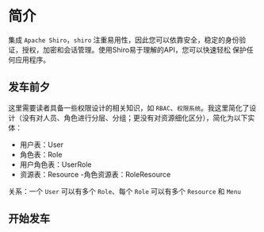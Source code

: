 # 简介

集成 `Apache Shiro`，`shiro` 注重易用性，因此您可以依靠安全，稳定的身份验证，授权，加密和会话管理。使用Shiro易于理解的API，您可以快速轻松
保护任何应用程序。

## 发车前夕

这里需要读者具备一些权限设计的相关知识，如 `RBAC`、`权限系统`。我这里简化了设计（没有对人员、角色进行分层、分组；更没有对资源细化区分），简化为以下实体：

- 用户表：User
- 角色表：Role
- 用户角色表：UserRole
- 资源表：Resource
-角色资源表：RoleResource

关系：一个 `User` 可以有多个 `Role`、每个 `Role` 可以有多个 `Resource` 和 `Menu`


## 开始发车


